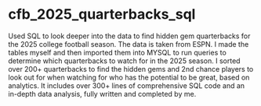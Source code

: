 # cfb_2025_quarterbacks_sql
Used SQL to look deeper into the data to find hidden gem quarterbacks for the 2025 college football season. The data is taken from ESPN. I made the tables myself and then imported them into MYSQL to run queries to determine which quarterbacks to watch for in the 2025 season. I sorted over 200+ quarterbacks to find the hidden gems and 2nd chance players to look out for when watching for who has the potential to be great, based on analytics. It includes over 300+ lines of comprehensive SQL code and an in-depth data analysis, fully written and completed by me.
